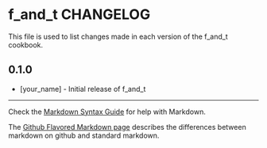 f_and_t CHANGELOG
=================

This file is used to list changes made in each version of the f_and_t cookbook.

0.1.0
-----
- [your_name] - Initial release of f_and_t

- - -
Check the [Markdown Syntax Guide](http://daringfireball.net/projects/markdown/syntax) for help with Markdown.

The [Github Flavored Markdown page](http://github.github.com/github-flavored-markdown/) describes the differences between markdown on github and standard markdown.

